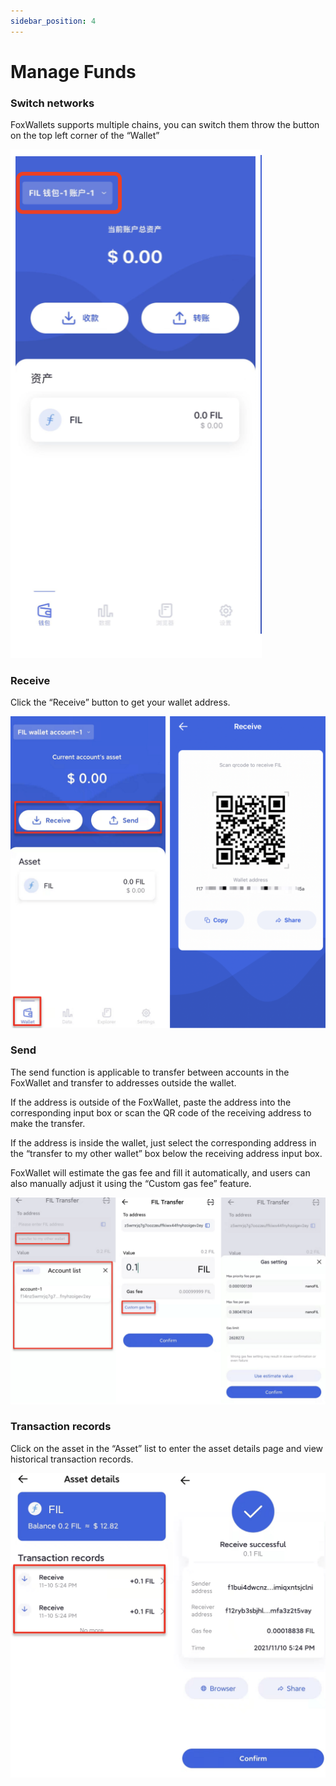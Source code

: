 ```yaml
---
sidebar_position: 4
---
```


# Manage Funds

### Switch networks
FoxWallets supports multiple chains, you can switch them throw the button on the top left corner of the “Wallet”

![](./img/switch-wallet.png)

### Receive
Click the “Receive” button to get your wallet address.

![](./img/receive.png)

### Send
The send function is applicable to transfer between accounts in the FoxWallet and transfer to addresses outside the wallet.  

If the address is outside of the FoxWallet, paste the address into the corresponding input box or scan the QR code of the receiving address to make the transfer.  

If the address is inside the wallet, just select the corresponding address in the “transfer to my other wallet” box below the receiving address input box.  

FoxWallet will estimate the gas fee and fill it automatically, and users can also manually adjust it using the “Custom gas fee” feature.

![](./img/transfer.png)

### Transaction records
Click on the asset in the “Asset” list to enter the asset details page and view historical transaction records.

![](./img/history_detail.png)


